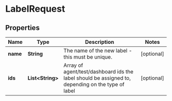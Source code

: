 

# LabelRequest


## Properties

| Name | Type | Description | Notes |
|------------ | ------------- | ------------- | -------------|
|**name** | **String** | The name of the new label - this must be unique. |  [optional] |
|**ids** | **List&lt;String&gt;** | Array of agent/test/dashboard ids the label should be assigned to, depending on the type of label |  [optional] |




